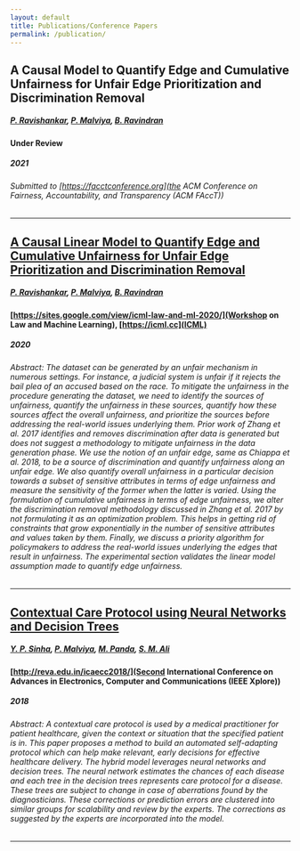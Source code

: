 ```yaml
---
layout: default
title: Publications/Conference Papers
permalink: /publication/
---
```


## A Causal Model to Quantify Edge and Cumulative Unfairness for Unfair Edge Prioritization and Discrimination Removal
##### [P. Ravishankar](https://sites.google.com/view/pavanravishankar/home), [P. Malviya](https://in.linkedin.com/in/pranshumalviya2), [B. Ravindran](http://www.cse.iitm.ac.in/~ravi/)
#### Under Review 
##### 2021
###### Submitted to [https://facctconference.org](the ACM Conference on Fairness, Accountability, and Transparency (ACM FAccT))
--------------------------------------------------

## [A Causal Linear Model to Quantify Edge and Cumulative Unfairness for Unfair Edge Prioritization and Discrimination Removal](https://arxiv.org/abs/2007.05516)
##### [P. Ravishankar](https://sites.google.com/view/pavanravishankar/home), [P. Malviya](https://in.linkedin.com/in/pranshumalviya2), [B. Ravindran](http://www.cse.iitm.ac.in/~ravi/)
#### [https://sites.google.com/view/icml-law-and-ml-2020/](Workshop on Law and Machine Learning), [https://icml.cc](ICML)
##### 2020
###### Abstract: The dataset can be generated by an unfair mechanism in numerous settings. For instance, a judicial system is unfair if it rejects the bail plea of an accused based on the race. To mitigate the unfairness in the procedure generating the dataset, we need to identify the sources of unfairness, quantify the unfairness in these sources, quantify how these sources affect the overall unfairness, and prioritize the sources before addressing the real-world issues underlying them. Prior work of Zhang et al. 2017 identifies and removes discrimination after data is generated but does not suggest a methodology to mitigate unfairness in the data generation phase. We use the notion of an unfair edge, same as Chiappa et al. 2018, to be a source of discrimination and quantify unfairness along an unfair edge. We also quantify overall unfairness in a particular decision towards a subset of sensitive attributes in terms of edge unfairness and measure the sensitivity of the former when the latter is varied. Using the formulation of cumulative unfairness in terms of edge unfairness, we alter the discrimination removal methodology discussed in Zhang et al. 2017 by not formulating it as an optimization problem. This helps in getting rid of constraints that grow exponentially in the number of sensitive attributes and values taken by them. Finally, we discuss a priority algorithm for policymakers to address the real-world issues underlying the edges that result in unfairness. The experimental section validates the linear model assumption made to quantify edge unfairness. 

--------------------------------------------------

## [Contextual Care Protocol using Neural Networks and Decision Trees](https://arxiv.org/pdf/1811.06437)
##### [Y. P. Sinha](https://in.linkedin.com/in/yash-pratyush-sinha-0b4756ba), [P. Malviya](https://in.linkedin.com/in/pranshumalviya2), [M. Panda](https://in.linkedin.com/in/minerva-panda-22b04593), [S. M. Ali](https://www.linkedin.com/in/syedmohdali121/)
#### [http://reva.edu.in/icaecc2018/](Second International Conference on Advances in Electronics, Computer and Communications (IEEE Xplore))
##### 2018
###### Abstract: A contextual care protocol is used by a medical practitioner for patient healthcare, given the context or situation that the specified patient is in. This paper proposes a method to build an automated self-adapting protocol which can help make relevant, early decisions for effective healthcare delivery. The hybrid model leverages neural networks and decision trees. The neural network estimates the chances of each disease and each tree in the decision trees represents care protocol for a disease. These trees are subject to change in case of aberrations found by the diagnosticians. These corrections or prediction errors are clustered into similar groups for scalability and review by the experts. The corrections as suggested by the experts are incorporated into the model.
--------------------------------------------------
